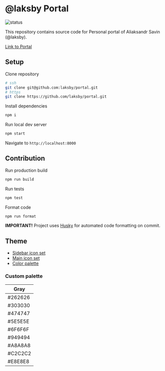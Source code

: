 # @laksby Portal

![status](https://github.com/laksby/portal/actions/workflows/gatsby.yml/badge.svg?branch=master)

This repository contains source code for Personal portal of Aliaksandr Savin (@laksby).

[Link to Portal](https://laksby.github.io/portal/)

## Setup

Clone repository

```bash
# ssh
git clone git@github.com:laksby/portal.git
# https
git clone https://github.com/laksby/portal.git
```

Install dependencies

```bash
npm i
```

Run local dev server

```bash
npm start
```

Navigate to `http://localhost:8000`

## Contribution

Run production build

```bash
npm run build
```

Run tests

```bash
npm test
```

Format code

```bash
npm run format
```

**IMPORTANT!** Project uses [Husky](https://github.com/typicode/husky) for automated code formatting on commit.

## Theme

- [Sidebar icon set](https://www.iconfinder.com/search?q=&iconset=google-material-design-3-0)
- [Main icon set](https://www.iconfinder.com/search?q=&iconset=font-awesome)
- [Color palette](https://materialui.co/colors/)

### Custom palette

| Gray    |
| ------- |
| #262626 |
| #303030 |
| #474747 |
| #5E5E5E |
| #6F6F6F |
| #949494 |
| #A8A8A8 |
| #C2C2C2 |
| #E8E8E8 |
